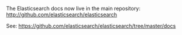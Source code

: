 The Elasticsearch docs now live in the main repository: http://github.com/elasticsearch/elasticsearch

See: https://github.com/elasticsearch/elasticsearch/tree/master/docs


